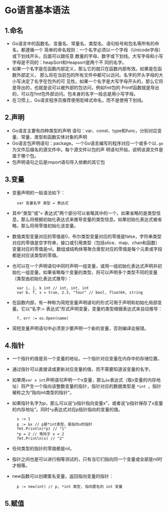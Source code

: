 # Go语言基本语法
## 1.命名
- Go语言中的函数名、变量名、常量名、类型名、语句标号和包名等所有的命名，都遵循一个
简单的命名规则：一个名字必须以一个字母（Unicode字母）或下划线开头，后面可以跟任意
数量的字母、数字或下划线。大写字母和小写字母是不同的：heapSort和Heapsort是两个不
同的名字。
- 如果一个名字是在函数内部定义，那么它的就只在函数内部有效。如果是在函数外部定义，
那么将在当前包的所有文件中都可以访问。名字的开头字母的大小写决定了名字在包外的可
见性。如果一个名字是大写字母开头的，那么它将是导出的，也就是说可以被外部的包访问，例如fmt包的
Printf函数就是导出的，可以在fmt包外部访问。包本身的名字一般总是用小写字母。
- 在习惯上，Go语言程序员推荐使用驼峰式命名，而不是使用下划线。
## 2.声明
- Go语言主要有四种类型的声明
语句：var、const、type和func，分别对应变量、常量、类型和函数实体对象的声明
- Go语言包声明语句：package。一个Go语言编写的程序对应一个或多个以`.go`为文件后缀名的源文件中。每个源文件以包的声
明语句开始，说明该源文件是属于哪个包。
- 包声明语句之后是import语句导入依赖的其它包
## 3.变量
- 变量声明的一般语法如下：

		var 变量名字 类型 = 表达式
- 其中“类型”或“= 表达式”两个部分可以省略其中的一个。如果省略的是类型信息，那么将根据初始化表达式来推导变量的类型信息。如果初始化表达式被省略，那么将用零值初始化该变量。
- 数值类型变量对应的零值是0，布尔类型变量对应的零值是false，字符串类型对应的零值是空字符串，接口或引用类型（包括slice、map、chan和函数）变量对应的零值是nil。数组或结构体等聚合类型对应的零值是每个元素或字段都是对应该类型的零值。
- 也可以在一个声明语句中同时声明一组变量，或用一组初始化表达式声明并初始化一组变量。如果省略每个变量的类型，将可以声明多个类型不同的变量（类型由初始化表达式推导）：

		var i, j, k int // int, int, int
		var b, f, s = true, 2.3, "four" // bool, float64, string
- 在函数内部，有一种称为简短变量声明语句的形式可用于声明和初始化局部变量。它以“名字:= 表达式”形式声明变量，变量的类型根据表达式来自动推导：

		f, err := os.Open(name)
- 简短变量声明语句中必须至少要声明一个新的变量，否则编译会报错。
## 4.指针
- 一个指针的值是另一个变量的地址。一个指针对应变量在内存中的存储位置。
- 通过指针可以直接读或更新对应变量的值，而不需要知道该变量的名字。
- 如果用`var x int`声明语句声明一个x变量，那么`&x`表达式（取x变量的内存地址）将产生一个指向该整数变量的指针，指针对应的数据类型是 `*int `，指针被称之为“指向int类型的指针”。
- 如果指针名字为p，那么可以说“p指针指向变量x”，或者说“p指针保存了x变量的内存地址”。同时`*p`表达式对应p指针指向的变量的值。

		x := 1
		p := &x // p是*int类型，是指向x的指针
		fmt.Println(*p) // "1"
		*p = 2 // 等同于 x = 2
		fmt.Println(x) // "2"
- 任何类型的指针的零值都是nil。
- 指针之间也是可以进行相等测试的，只有当它们指向同一个变量或全部是nil时才相等。
- new函数可以创建匿名变量，返回指向变量的指针：

		p := new(int) // p, *int 类型, 指向匿名的 int 变量
## 5.赋值
